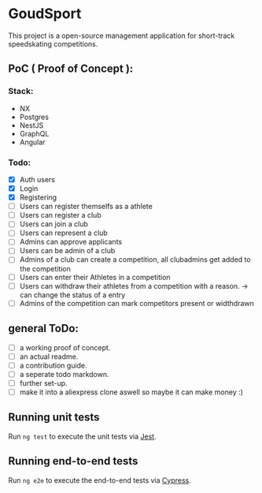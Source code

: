 # GoudSport
This project is a open-source management application for short-track speedskating competitions.

## PoC ( Proof of Concept ):
### Stack:
- NX
- Postgres
- NestJS
- GraphQL
- Angular

### Todo:
- [x] Auth users
- [x] Login
- [x] Registering
- [ ] Users can register themselfs as a athlete
- [ ] Users can register a club
- [ ] Users can join a club
- [ ] Users can represent a club
- [ ] Admins can approve applicants
- [ ] Users can be admin of a club
- [ ] Admins of a club can create a competition, all clubadmins get added to the competition
- [ ] Users can enter their Athletes in a competition
- [ ] Users can withdraw their athletes from a competition with a reason. -> can change the status of a entry
- [ ] Admins of the competition can mark competitors present or widthdrawn

## general ToDo:
- [ ] a working proof of concept.
- [ ] an actual readme.
- [ ] a contribution guide.
- [ ] a seperate todo markdown.
- [ ] further set-up.
- [ ] make it into a aliexpress clone aswell so maybe it can make money :)

## Running unit tests

Run `ng test` to execute the unit tests via [Jest](https://karma-runner.github.io).

## Running end-to-end tests

Run `ng e2e` to execute the end-to-end tests via [Cypress](http://www.protractortest.org/).
